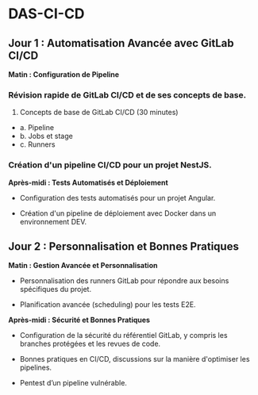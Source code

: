 # DAS-CI-CD

## Jour 1 : Automatisation Avancée avec GitLab CI/CD
**Matin : Configuration de Pipeline**

### Révision rapide de GitLab CI/CD et de ses concepts de base.
1. Concepts de base de GitLab CI/CD (30 minutes)
  - a. Pipeline
  - b. Jobs et stage
  - c. Runners

### Création d'un pipeline CI/CD pour un projet NestJS.
**Après-midi : Tests Automatisés et Déploiement**

- Configuration des tests automatisés pour un projet Angular.

- Création d'un pipeline de déploiement avec Docker dans un environnement DEV.

## Jour 2 : Personnalisation et Bonnes Pratiques
**Matin : Gestion Avancée et Personnalisation**

- Personnalisation des runners GitLab pour répondre aux besoins spécifiques du projet.

- Planification avancée (scheduling) pour les tests E2E.

**Après-midi : Sécurité et Bonnes Pratiques**

- Configuration de la sécurité du référentiel GitLab, y compris les branches protégées et les revues de code.

- Bonnes pratiques en CI/CD, discussions sur la manière d'optimiser les pipelines.

- Pentest d’un pipeline vulnérable.

